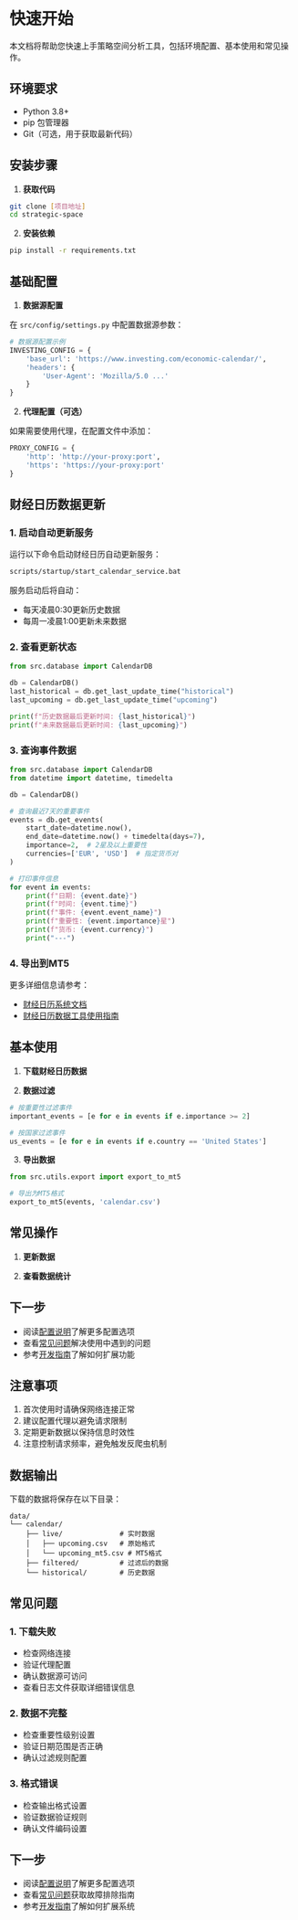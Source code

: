 # 快速开始

本文档将帮助您快速上手策略空间分析工具，包括环境配置、基本使用和常见操作。

## 环境要求

- Python 3.8+
- pip 包管理器
- Git（可选，用于获取最新代码）

## 安装步骤

1. **获取代码**

```bash
git clone [项目地址]
cd strategic-space
```

2. **安装依赖**

```bash
pip install -r requirements.txt
```

## 基础配置

1. **数据源配置**

在 `src/config/settings.py` 中配置数据源参数：

```python
# 数据源配置示例
INVESTING_CONFIG = {
    'base_url': 'https://www.investing.com/economic-calendar/',
    'headers': {
        'User-Agent': 'Mozilla/5.0 ...'
    }
}
```

2. **代理配置（可选）**

如果需要使用代理，在配置文件中添加：

```python
PROXY_CONFIG = {
    'http': 'http://your-proxy:port',
    'https': 'https://your-proxy:port'
}
```

## 财经日历数据更新

### 1. 启动自动更新服务

运行以下命令启动财经日历自动更新服务：

```bash
scripts/startup/start_calendar_service.bat
```

服务启动后将自动：
- 每天凌晨0:30更新历史数据
- 每周一凌晨1:00更新未来数据

### 2. 查看更新状态

```python
from src.database import CalendarDB

db = CalendarDB()
last_historical = db.get_last_update_time("historical")
last_upcoming = db.get_last_update_time("upcoming")

print(f"历史数据最后更新时间: {last_historical}")
print(f"未来数据最后更新时间: {last_upcoming}")
```

### 3. 查询事件数据

```python
from src.database import CalendarDB
from datetime import datetime, timedelta

db = CalendarDB()

# 查询最近7天的重要事件
events = db.get_events(
    start_date=datetime.now(),
    end_date=datetime.now() + timedelta(days=7),
    importance=2,  # 2星及以上重要性
    currencies=['EUR', 'USD']  # 指定货币对
)

# 打印事件信息
for event in events:
    print(f"日期: {event.date}")
    print(f"时间: {event.time}")
    print(f"事件: {event.event_name}")
    print(f"重要性: {event.importance}星")
    print(f"货币: {event.currency}")
    print("---")
```

### 4. 导出到MT5

更多详细信息请参考：
- [财经日历系统文档](../财经日历/财经日历系统文档.md)
- [财经日历数据工具使用指南](../财经日历/财经日历数据工具使用指南.md)

## 基本使用

1. **下载财经日历数据**

2. **数据过滤**

```python
# 按重要性过滤事件
important_events = [e for e in events if e.importance >= 2]

# 按国家过滤事件
us_events = [e for e in events if e.country == 'United States']
```

3. **导出数据**

```python
from src.utils.export import export_to_mt5

# 导出为MT5格式
export_to_mt5(events, 'calendar.csv')
```

## 常见操作

1. **更新数据**

2. **查看数据统计**

## 下一步

- 阅读[配置说明](配置说明.md)了解更多配置选项
- 查看[常见问题](常见问题.md)解决使用中遇到的问题
- 参考[开发指南](../开发指南/README.md)了解如何扩展功能

## 注意事项

1. 首次使用时请确保网络连接正常
2. 建议配置代理以避免请求限制
3. 定期更新数据以保持信息时效性
4. 注意控制请求频率，避免触发反爬虫机制

## 数据输出

下载的数据将保存在以下目录：

```
data/
└── calendar/
    ├── live/              # 实时数据
    │   ├── upcoming.csv   # 原始格式
    │   └── upcoming_mt5.csv # MT5格式
    ├── filtered/          # 过滤后的数据
    └── historical/        # 历史数据
```

## 常见问题

### 1. 下载失败

- 检查网络连接
- 验证代理配置
- 确认数据源可访问
- 查看日志文件获取详细错误信息

### 2. 数据不完整

- 检查重要性级别设置
- 验证日期范围是否正确
- 确认过滤规则配置

### 3. 格式错误

- 检查输出格式设置
- 验证数据验证规则
- 确认文件编码设置

## 下一步

- 阅读[配置说明](配置说明.md)了解更多配置选项
- 查看[常见问题](常见问题.md)获取故障排除指南
- 参考[开发指南](../开发指南/新增数据源.md)了解如何扩展系统 